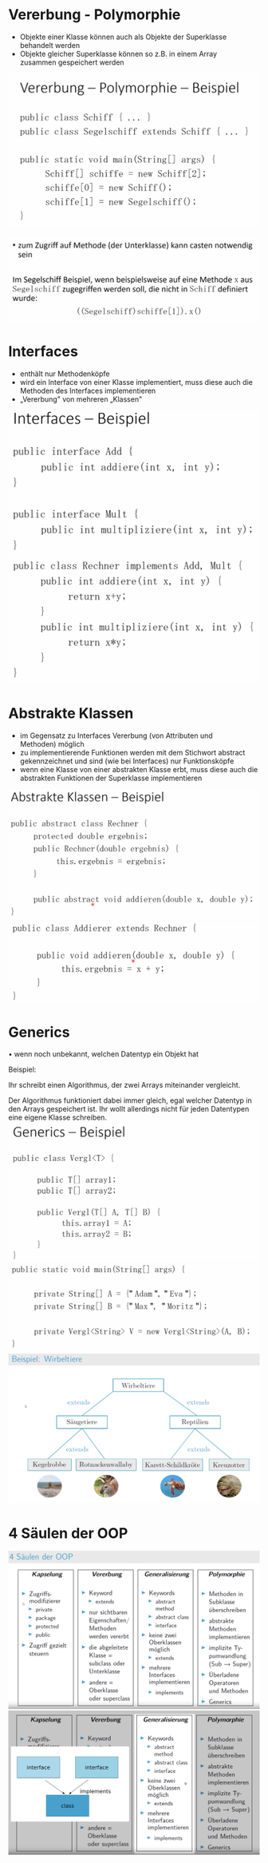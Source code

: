 # Vererbung - Polymorphie

- ﻿﻿Objekte einer Klasse können auch als Objekte der Superklasse  
    behandelt werden
- ﻿﻿Objekte gleicher Superklasse können so z.B. in einem Array  
    zusammen gespeichert werden

![](attachment/4cb6fe08642d23a07a3b25a6f2771b70.png)

![](attachment/ae60f8986abdee805edc872ebeed0ade.png)

# Interfaces

- ﻿﻿enthält nur Methodenköpfe
- ﻿﻿wird ein Interface von einer Klasse implementiert, muss diese auch die Methoden des Interfaces implementieren
- ﻿﻿„Vererbung" von mehreren „Klassen"

![](attachment/d46fd27ce8f6bdd775b9885387d302b9.png)![](attachment/013707b093b244db836a9f8a9fba8ee1.png)

# Abstrakte Klassen

- ﻿﻿im Gegensatz zu Interfaces Vererbung (von Attributen und  
    Methoden) möglich
- ﻿﻿zu implementierende Funktionen werden mit dem Stichwort abstract gekennzeichnet und sind (wie bei Interfaces) nur Funktionsköpfe
- ﻿﻿wenn eine Klasse von einer abstrakten Klasse erbt, muss diese auch die abstrakten Funktionen der Superklasse implementieren

![](attachment/31ec0da737c1ec6badb1a89d0dabb657.png)![](attachment/998a15b3c92aaecba3227a8de0a8cb59.png)

# Generics

• wenn noch unbekannt, welchen Datentyp ein Objekt hat

Beispiel:

Ihr schreibt einen Algorithmus, der zwei Arrays miteinander vergleicht.

Der Algorithmus funktioniert dabei immer gleich, egal welcher Datentyp in den Arrays gespeichert ist. Ihr wollt allerdings nicht für jeden Datentypen eine eigene Klasse schreiben.
![](attachment/d52f3827c72e5ea50012b8d199266130.png)
![](attachment/639469c21a47f66bc701cd082d4c39f3.png)
![](attachment/551fc825ea6a448baa5b43bccbdfdfd0.png)
# 4 Säulen der OOP

![](attachment/0ae4419250ee3f629f2762932938451e.png)![](attachment/6125ba88bf7db1539a090bb69fd5237d.png)